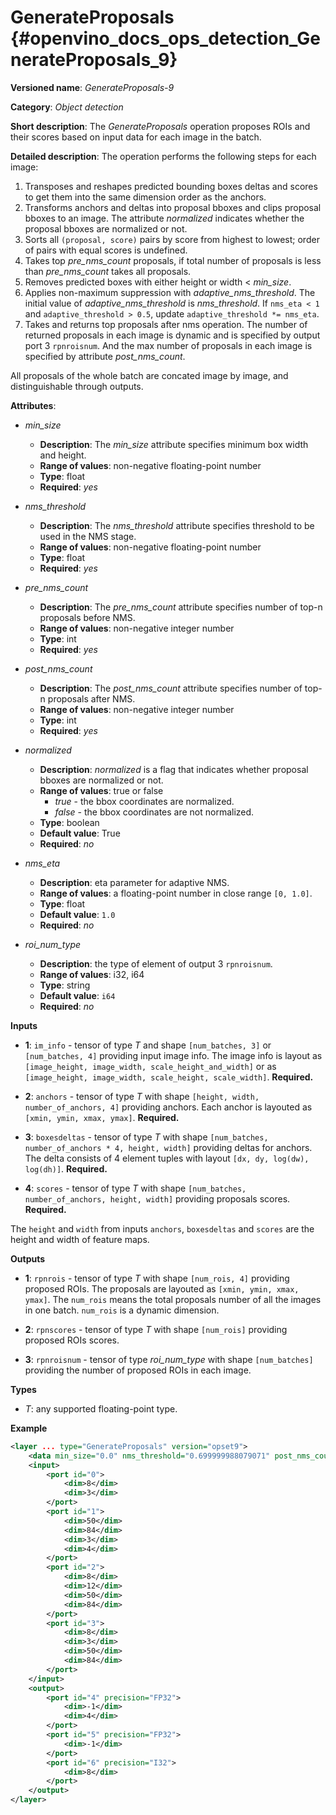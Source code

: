 # GenerateProposals {#openvino_docs_ops_detection_GenerateProposals_9}

**Versioned name**: *GenerateProposals-9*

**Category**: *Object detection*

**Short description**: The *GenerateProposals* operation proposes ROIs and their scores
based on input data for each image in the batch.

**Detailed description**: The operation performs the following steps for each image:

1.  Transposes and reshapes predicted bounding boxes deltas and scores to get them into the same dimension order as the
anchors.
2.  Transforms anchors and deltas into proposal bboxes and clips proposal bboxes to an image. The attribute *normalized*
indicates whether the proposal bboxes are normalized or not.
3.  Sorts all `(proposal, score)` pairs by score from highest to lowest; order of pairs with equal scores is undefined.
4.  Takes top *pre_nms_count* proposals, if total number of proposals is less than *pre_nms_count* takes all proposals.
5.  Removes predicted boxes with either height or width < *min_size*.
6.  Applies non-maximum suppression with *adaptive_nms_threshold*. The initial value of *adaptive_nms_threshold* is
*nms_threshold*. If `nms_eta < 1` and `adaptive_threshold > 0.5`, update `adaptive_threshold *= nms_eta`.
7.  Takes and returns top proposals after nms operation. The number of returned proposals in each image is dynamic and is specified by output port 3 `rpnroisnum`. And the max number of proposals in each image is specified by attribute *post_nms_count*.

All proposals of the whole batch are concated image by image, and distinguishable through outputs.

**Attributes**:

* *min_size*

    * **Description**: The *min_size* attribute specifies minimum box width and height.
    * **Range of values**: non-negative floating-point number
    * **Type**: float
    * **Required**: *yes*

* *nms_threshold*

    * **Description**: The *nms_threshold* attribute specifies threshold to be used in the NMS stage.
    * **Range of values**: non-negative floating-point number
    * **Type**: float
    * **Required**: *yes*

* *pre_nms_count*

    * **Description**: The *pre_nms_count* attribute specifies number of top-n proposals before NMS.
    * **Range of values**: non-negative integer number
    * **Type**: int
    * **Required**: *yes*

* *post_nms_count*

    * **Description**: The *post_nms_count* attribute specifies number of top-n proposals after NMS.
    * **Range of values**: non-negative integer number
    * **Type**: int
    * **Required**: *yes*

* *normalized*

    * **Description**: *normalized* is a flag that indicates whether proposal bboxes are normalized or not.
    * **Range of values**: true or false
      * *true* - the bbox coordinates are normalized.
      * *false* - the bbox coordinates are not normalized.
    * **Type**: boolean
    * **Default value**: True
    * **Required**: *no*

* *nms_eta*

    * **Description**: eta parameter for adaptive NMS.
    * **Range of values**: a floating-point number in close range `[0, 1.0]`.
    * **Type**: float
    * **Default value**: `1.0`
    * **Required**: *no*

* *roi_num_type*

    * **Description**: the type of element of output 3 `rpnroisnum`.
    * **Range of values**: i32, i64
    * **Type**: string
    * **Default value**: `i64`
    * **Required**: *no*

**Inputs**

* **1**: `im_info` - tensor of type *T* and shape `[num_batches, 3]` or `[num_batches, 4]` providing input image info. The image info is layout as `[image_height, image_width, scale_height_and_width]` or as `[image_height, image_width, scale_height, scale_width]`. **Required.**

* **2**: `anchors` - tensor of type *T* with shape `[height, width, number_of_anchors, 4]` providing anchors. Each anchor is layouted as `[xmin, ymin, xmax, ymax]`. **Required.**

* **3**: `boxesdeltas` - tensor of type *T* with shape `[num_batches, number_of_anchors * 4, height, width]` providing deltas for anchors. The delta consists of 4 element tuples with layout `[dx, dy, log(dw), log(dh)]`. **Required.**

* **4**: `scores` - tensor of type *T* with shape `[num_batches, number_of_anchors, height, width]` providing proposals scores.  **Required.**

The `height` and `width` from inputs `anchors`, `boxesdeltas` and `scores` are the height and width of feature maps.

**Outputs**

* **1**: `rpnrois` - tensor of type *T* with shape `[num_rois, 4]` providing proposed ROIs. The proposals are layouted as `[xmin, ymin, xmax, ymax]`. The `num_rois` means the total proposals number of all the images in one batch. `num_rois` is a dynamic dimension.

* **2**: `rpnscores` - tensor of type *T* with shape `[num_rois]` providing proposed ROIs scores.

* **3**: `rpnroisnum` - tensor of type *roi_num_type* with shape `[num_batches]` providing the number of proposed ROIs in each image.

**Types**

* *T*: any supported floating-point type.

**Example**

```xml
<layer ... type="GenerateProposals" version="opset9">
    <data min_size="0.0" nms_threshold="0.699999988079071" post_nms_count="1000" pre_nms_count="1000" roi_num_type="i32"/>
    <input>
        <port id="0">
            <dim>8</dim>
            <dim>3</dim>
        </port>
        <port id="1">
            <dim>50</dim>
            <dim>84</dim>
            <dim>3</dim>
            <dim>4</dim>
        </port>
        <port id="2">
            <dim>8</dim>
            <dim>12</dim>
            <dim>50</dim>
            <dim>84</dim>
        </port>
        <port id="3">
            <dim>8</dim>
            <dim>3</dim>
            <dim>50</dim>
            <dim>84</dim>
        </port>
    </input>
    <output>
        <port id="4" precision="FP32">
            <dim>-1</dim>
            <dim>4</dim>
        </port>
        <port id="5" precision="FP32">
            <dim>-1</dim>
        </port>
        <port id="6" precision="I32">
            <dim>8</dim>
        </port>
    </output>
</layer>
```
